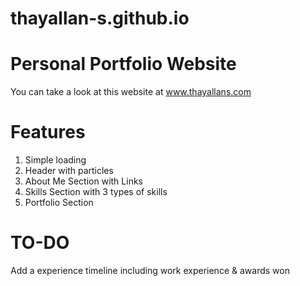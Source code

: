 # thayallan-s.github.io
# Personal Portfolio Website
You can take a look at this website at www.thayallans.com

# Features
1. Simple loading
2. Header with particles
3. About Me Section with Links
4. Skills Section with 3 types of skills
5. Portfolio Section


# TO-DO 
Add a experience timeline including work experience & awards won
